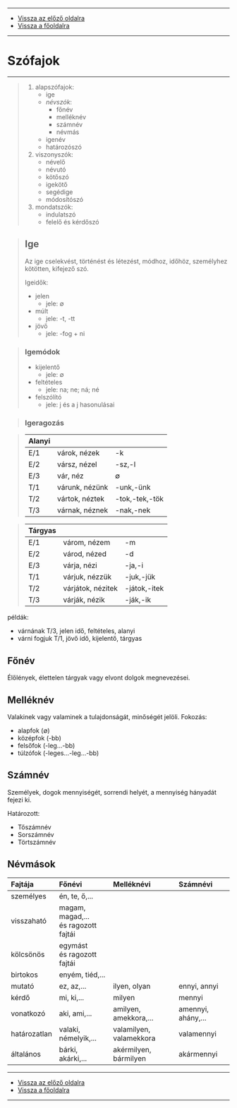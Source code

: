 
---

- [Vissza az előző oldalra](../nyelvtan.md)
- [Vissza a főoldalra](../../../../README.md)

---

# Szófajok

---

> 1. alapszófajok:
>    - ige
>    - *névszók*:
>       - főnév
>       - melléknév
>       - számnév
>       - névmás
>    - igenév
>    - határozószó
> 1. viszonyszók:
>    - névelő
>    - névutó
>    - kötőszó
>    - igekötő
>    - segédige
>    - módosítószó
> 1. mondatszók:
>    - indulatszó
>    - felelő és kérdőszó

> ## Ige
>
> Az ige cselekvést, történést és létezést, módhoz, időhöz, személyhez kötötten, kifejező szó.
>
> Igeidők:
> - jelen
>    - jele: $\emptyset$
> - múlt
>    - jele: -t, -tt
> - jövő
>    - jele: -fog + ni

> ### Igemódok
> - kijelentő
>    - jele: $\emptyset$
> - feltételes
>    - jele: na; ne; ná; né
> - felszólító
>    - jele: j és a j hasonulásai

> ### Igeragozás

> | Alanyi |  |  |
> | :-- | :-- | :-- |
> | E/1 | várok, nézek | -k |
> | E/2 | vársz, nézel | -sz,-l |
> | E/3 | vár, néz | $\emptyset$ |
> | T/1 | várunk, nézünk | -unk,-ünk |
> | T/2 | vártok, néztek | -tok,-tek,-tök |
> | T/3 | várnak, néznek | -nak,-nek |

> | Tárgyas |  |  |
> | :-- | :-- | :-- |
> | E/1 | várom, nézem | -m |
> | E/2 | várod, nézed | -d |
> | E/3 | várja, nézi | -ja,-i |
> | T/1 | várjuk, nézzük | -juk,-jük |
> | T/2 | várjátok, nézitek | -játok,-itek |
> | T/3 | várják, nézik | -ják,-ik |

példák:
- várnának T/3, jelen idő, feltételes, alanyi
- várni fogjuk T/1, jövő idő, kijelentő, tárgyas

## Főnév

Élőlények, élettelen tárgyak vagy elvont dolgok megnevezései.

## Melléknév

Valakinek vagy valaminek a tulajdonságát, minőségét jelöli.
Fokozás:
- alapfok ($\emptyset$)
- középfok (-bb)
- felsőfok (-leg...-bb)
- túlzófok (-leges...-leg...-bb)

## Számnév

Személyek, dogok mennyiségét, sorrendi helyét, a mennyiség hányadát fejezi ki.

Határozott:
- Tőszámnév
- Sorszámnév
- Törtszámnév

## Névmások

| Fajtája | Főnévi | Melléknévi | Számnévi |
| :-- | :-- | :-- | :-- |
| személyes | én, te, ő,... |  |  |
| visszaható | magam, magad,...<br>és ragozott fajtái |  |  |
| kölcsönös | egymást<br>és ragozott fajtái |  |  |
| birtokos | enyém, tiéd,... |  |  |
| mutató | ez, az,... | ilyen, olyan | ennyi, annyi |
| kérdő | mi, ki,... | milyen | mennyi |
| vonatkozó | aki, ami,... | amilyen, amekkora,... | amennyi, ahány,... |
| határozatlan | valaki, némelyik,... | valamilyen, valamekkora | valamennyi |
| általános | bárki, akárki,... | akérmilyen, bármilyen | akármennyi |

---

- [Vissza az előző oldalra](../nyelvtan.md)
- [Vissza a főoldalra](../../../../README.md)

---